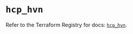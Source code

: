 # `hcp_hvn`

Refer to the Terraform Registry for docs: [`hcp_hvn`](https://registry.terraform.io/providers/hashicorp/hcp/0.85.0/docs/resources/hvn).

